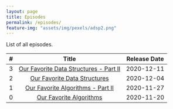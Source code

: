 ```yaml
---
layout: page
title: Episodes
permalink: /episodes/
feature-img: "assets/img/pexels/adsp2.png"
---
```


List of all episodes.

|   #   |                                           Title                                           | Release Date |
| :---: | :---------------------------------------------------------------------------------------: | :----------: |
|   3   |   [Our Favorite Data Structures - Part II](https://adspthepodcast.com/2020/12/11/Episode-3.html)    |  2020-12-11  |
|   2   |   [Our Favorite Data Structures](https://adspthepodcast.com/2020/12/04/Episode-2.html)    |  2020-12-04  |
|   1   | [Our Favorite Algorithms - Part II](https://adspthepodcast.com/2020/11/27/Episode-1.html) |  2020-11-27  |
|   0   |      [Our Favorite Algorithms](https://adspthepodcast.com/2020/11/20/Episode-0.html)      |  2020-11-20  |

